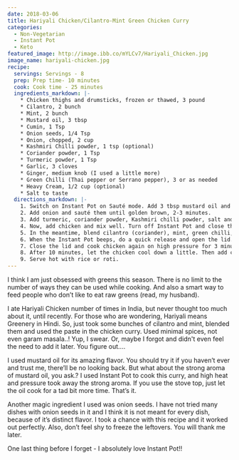 ```yaml
---
date: 2018-03-06
title: Hariyali Chicken/Cilantro-Mint Green Chicken Curry
categories:
  - Non-Vegetarian
  - Instant Pot
  - Keto
featured_image: http://image.ibb.co/mYLCv7/Hariyali_Chicken.jpg
image_name: hariyali-chicken.jpg
recipe:
  servings: Servings - 8
  prep: Prep time- 10 minutes
  cook: Cook time - 25 minutes
  ingredients_markdown: |-
    * Chicken thighs and drumsticks, frozen or thawed, 3 pound
    * Cilantro, 2 bunch
    * Mint, 2 bunch
    * Mustard oil, 3 tbsp
    * Cumin, 1 Tsp
    * Onion seeds, 1/4 Tsp
    * Onion, chopped, 2 cup
    * Kashmiri Chilli powder, 1 tsp (optional)
    * Coriander powder, 1 Tsp
    * Turmeric powder, 1 Tsp
    * Garlic, 3 cloves
    * Ginger, medium knob (I used a little more)
    * Green Chilli (Thai pepper or Serrano pepper), 3 or as needed
    * Heavy Cream, 1/2 cup (optional)
    * Salt to taste
  directions_markdown: |-
    1. Switch on Instant Pot on Sauté mode. Add 3 tbsp mustard oil and let it heat. Add cumin and onion seeds and let it splutter for 30 seconds.
    2. Add onion and sauté them until golden brown, 2-3 minutes.
    3. Add turmeric, coriander powder, Kashmiri chilli powder, salt and mix well. Add 1/2 cup water to prevent from sticking to the surface. Keep stirring and let the spices cook for a minute.
    4. Now, add chicken and mix well. Turn off Instant Pot and close the lid. Switch it on again and cook chicken on high pressure for 5 minutes.
    5. In the meantime, blend cilantro (coriander), mint, green chilli, ginger and garlic in a food processor to a fine paste. Use cilantro and mint with stalks for optimum flavor.
    6. When the Instant Pot beeps, do a quick release and open the lid. Add green paste to the chicken and mix well.
    7. Close the lid and cook chicken again on high pressure for 3 minutes. Do a natural release, for 10 minutes, when the time is up.
    8. After 10 minutes, let the chicken cool down a little. Then add cream and mix well. (this step is optional)
    9. Serve hot with rice or roti.
---
```

I think I am just obsessed with greens this season. There is no limit to the number of ways they can be used while cooking. And also a smart way to feed people who don’t like to eat raw greens (read, my husband).

I ate Hariyali Chicken number of times in India, but never thought too much about it, until recently. For those who are wondering, Hariyali means Greenery in Hindi. So, just took some bunches of cilantro and mint, blended them and used the paste in the chicken curry. Used minimal spices, not even garam masala..! Yup, I swear. Or, maybe I forgot and didn't even feel the need to add it later. You figure out....

I used mustard oil for its amazing flavor. You should try it if you haven’t ever and trust me, there’ll be no looking back. But what about the strong aroma of mustard oil, you ask.? I used Instant Pot to cook this curry, and high heat and pressure took away the strong aroma. If you use the stove top, just let the oil cook for a tad bit more time. That’s it. 

Another magic ingredient I used was onion seeds. I have not tried many dishes with onion seeds in it and I think it is not meant for every dish, because of it’s distinct flavor. I took a chance with this recipe and it worked out perfectly. Also, don’t feel shy to freeze the leftovers. You will thank me later.

One last thing before I forget - I absolutely love Instant Pot!!

